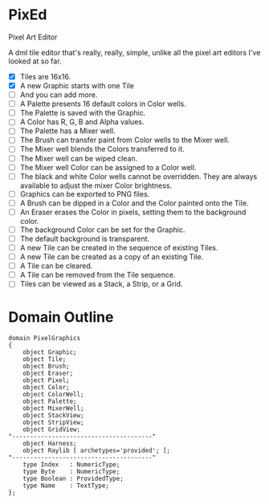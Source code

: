 # PixEd

Pixel Art Editor

A dml tile editor that's really, really, simple, unlike all the pixel art editors I've looked at so far.

- [x] Tiles are 16x16.  
- [x] A new Graphic starts with one Tile 
- [ ] And you can add more.
- [ ] A Palette presents 16 default colors in Color wells.  
- [ ] The Palette is saved with the Graphic.
- [ ] A Color has R, G, B and Alpha values.
- [ ] The Palette has a Mixer well.
- [ ] The Brush can transfer paint from Color wells to the Mixer well.
- [ ] The Mixer well blends the Colors transferred to it.
- [ ] The Mixer well can be wiped clean.
- [ ] The Mixer well Color can be assigned to a Color well.
- [ ] The black and white Color wells cannot be overridden.  They are always available to adjust the mixer Color brightness. 
- [ ] Graphics can be exported to PNG files.
- [ ] A Brush can be dipped in a Color and the Color painted onto the Tile.
- [ ] An Eraser erases the Color in pixels, setting them to the background color.
- [ ] The background Color can be set for the Graphic.
- [ ] The default background is transparent.
- [ ] A new Tile can be created in the sequence of existing Tiles.
- [ ] A new Tile can be created as a copy of an existing Tile.
- [ ] A Tile can be cleared.
- [ ] A Tile can be removed from the Tile sequence.
- [ ] Tiles can be viewed as a Stack, a Strip, or a Grid.

# Domain Outline

```
domain PixelGraphics
{
    object Graphic;
    object Tile;
    object Brush;
    object Eraser;
    object Pixel;
    object Color;
    object ColorWell;
    object Palette;
    object MixerWell;
    object StackView;
    object StripView;
    object GridView;
"---------------------------------------"
    object Harness;
    object Raylib [ archetypes='provided'; ];
"---------------------------------------"
    type Index   : NumericType;
    type Byte    : NumericType;
    type Boolean : ProvidedType;
    type Name    : TextType;
};
```
